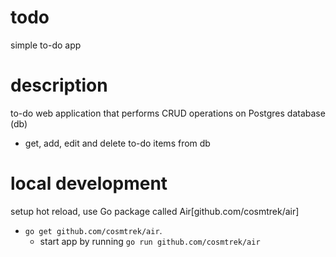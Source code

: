 # todo
simple to-do app


# description
to-do web application that performs CRUD operations on Postgres database (db)
- get, add, edit and delete to-do items from db

# local development
setup hot reload, use Go package called Air[github.com/cosmtrek/air]
 - `go get github.com/cosmtrek/air`. 
   - start app by running `go run github.com/cosmtrek/air`